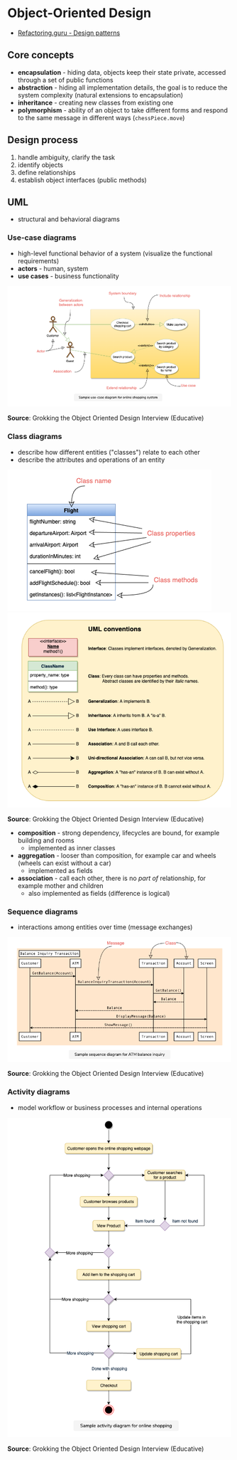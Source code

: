 # Object-Oriented Design
- [Refactoring.guru - Design patterns](https://refactoring.guru/design-patterns)

## Core concepts
- **encapsulation** - hiding data, objects keep their state private, accessed through a set of public functions
- **abstraction** - hiding all implementation details, the goal is to reduce the system complexity (natural extensions to encapsulation)
- **inheritance** - creating new classes from existing one
- **polymorphism** - ability of an object to take different forms and respond to the same message in different ways (`chessPiece.move`)

## Design process
1. handle ambiguity, clarify the task
2. identify objects
3. define relationships
4. establish object interfaces (public methods)

## UML
- structural and behavioral diagrams

### Use-case diagrams
- high-level functional behavior of a system (visualize the functional requirements)
- **actors** - human, system
- **use cases** - business functionality

![](_img/uml-use-case.png)

**Source**: Grokking the Object Oriented Design Interview (Educative)

### Class diagrams
- describe how different entities ("classes") relate to each other
- describe the attributes and operations of an entity

![](_img/uml-class-diagram.png)
![](_img/uml-conventions.png)

**Source**: Grokking the Object Oriented Design Interview (Educative)

- **composition** - strong dependency, lifecycles are bound, for example building and rooms
    - implemented as inner classes
- **aggregation** - looser than composition, for example car and wheels (wheels can exist without a car)
    - implemented as fields
- **association** - call each other, there is no _part of_ relationship, for example mother and children
    - also implemented as fields (difference is logical)

### Sequence diagrams
- interactions among entities over time (message exchanges)

![](_img/uml-sequence-diagram.png)

**Source**: Grokking the Object Oriented Design Interview (Educative)

### Activity diagrams
- model workflow or business processes and internal operations

![](_img/uml-activity-diagram.png)

**Source**: Grokking the Object Oriented Design Interview (Educative)